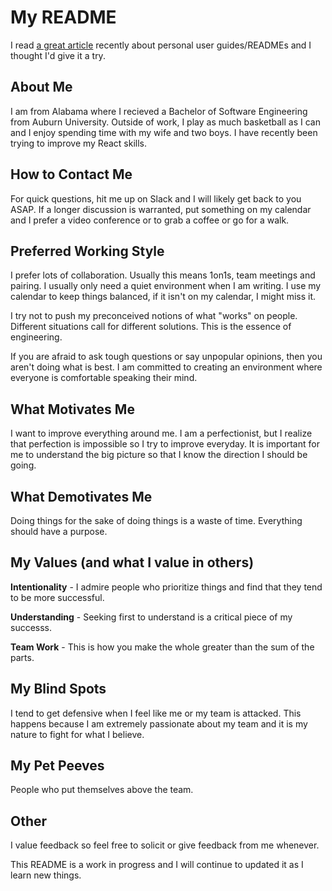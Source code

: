# My README

I read [a great article](https://medium.com/better-programming/personal-user-manuals-the-good-the-bad-and-the-template-7b80db5044ea) recently about personal user guides/READMEs and I thought I'd give it a try.

## About Me

I am from Alabama where I recieved a Bachelor of Software Engineering from Auburn University. Outside of work, I play as much basketball as I can and I enjoy spending time with my wife and two boys. I have recently been trying to improve my React skills.

## How to Contact Me

For quick questions, hit me up on Slack and I will likely get back to you ASAP. If a longer discussion is warranted, put something on my calendar and I prefer a video conference or to grab a coffee or go for a walk.

## Preferred Working Style

I prefer lots of collaboration. Usually this means 1on1s, team meetings and pairing. I usually only need a quiet environment when I am writing.  I use my calendar to keep things balanced, if it isn't on my calendar, I might miss it.

I try not to push my preconceived notions of what "works" on people. Different situations call for different solutions. This is the essence of engineering.

If you are afraid to ask tough questions or say unpopular opinions, then you aren't doing what is best. I am committed to creating an environment where everyone is comfortable speaking their mind.

## What Motivates Me

I want to improve everything around me. I am a perfectionist, but I realize that perfection is impossible so I try to improve everyday. It is important for me to understand the big picture so that I know the direction I should be going.

## What Demotivates Me

Doing things for the sake of doing things is a waste of time. Everything should have a purpose.

## My Values (and what I value in others)

**Intentionality** - I admire people who prioritize things and find that they tend to be more successful.

**Understanding** - Seeking first to understand is a critical piece of my successs.

**Team Work** - This is how you make the whole greater than the sum of the parts.

## My Blind Spots

I tend to get defensive when I feel like me or my team is attacked. This happens because I am extremely passionate about my team and it is my nature to fight for what I believe.

## My Pet Peeves

People who put themselves above the team.

## Other

I value feedback so feel free to solicit or give feedback from me whenever.

This README is a work in progress and I will continue to updated it as I learn new things.
